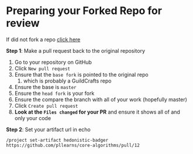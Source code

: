# Preparing your Forked Repo for review

If did not fork a repo [click here](/Learning_Guide/Review/initial-repo.md)

**Step 1**: Make a pull request back to the original repository

1. Go to your repository on GitHub
2. Click `New pull request`
3. Ensure that the `base fork` is pointed to the original repo
   1. which is probably a GuildCrafts repo
4. Ensure the base is `master`
5. Ensure the `head fork` is your fork
6. Ensure the compare the branch with all of your work \(hopefully master\)
7. Click  `Create pull request`
8. **Look at the `Files changed` for your PR** and ensure it shows all of and only your code

**Step 2**: Set your artifact url in echo

```
/project set-artifact hedonistic-badger https://github.com/pllearns/core-algorithms/pull/12
```
